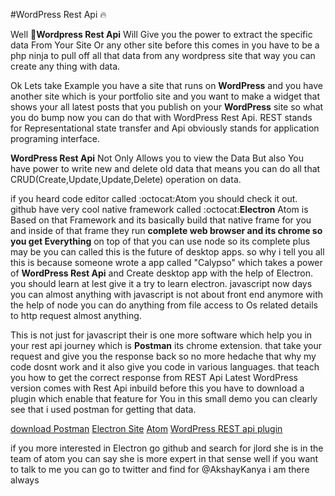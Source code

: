 #WordPress Rest Api :fire:

Well :hatched_chick:**Wordpress Rest Api** Will Give you the power to extract the specific data From Your Site Or any other site before this comes in you have to 
be a php ninja to pull off all that data from any wordpress site that way you can create any thing with data.

Ok Lets take Example you have a site that runs on **WordPress** and you have another site which is your portfolio site and you want to
make a widget that shows your all latest posts that you publish on your **WordPress** site so what you do bump now you can do that
with WordPress Rest Api. REST stands for Representational state transfer and Api obviously stands for application programing interface.

**WordPress Rest Api** Not Only Allows you to view the Data But also You have power to write new and delete old data that means you can
do all that CRUD(Create,Update,Update,Delete) operation on data. 

if you heard code editor called :octocat:Atom you should check it out. github have very cool native framework called :octocat:**Electron** Atom is Based on that Framework and its basically build that native frame for you and inside
of that frame they run **complete web browser and its chrome so you get Everything** on top of that you can use node so its complete plus
may be you can called this is the future of desktop apps. so why i tell you all this is because someone wrote a app called "Calypso" which
takes a power of **WordPress Rest Api** and Create  desktop app with the help of Electron. you should learn at lest give it a try to learn electron.
javascript now days you can almost anything with javascript is not about front end anymore with the help of node you can do anything from file
access to Os related details to http request almost anything.

This is not just for javascript their is one more software which help you in your rest api journey which is **Postman** its chrome extension.
that take your request and give you the response back so no more hedache that why my code dosnt work and it also give you code in various
languages. that teach you how to get the correct response from REST Api Latest WordPress version comes with Rest Api inbuild before this you
have to download a plugin which enable that feature for You in this small demo you can clearly see that i used postman for getting that
data. 

[download Postman](https://chrome.google.com/webstore/detail/postman/fhbjgbiflinjbdggehcddcbncdddomop?hl=en-GB)
[Electron Site](http://electron.atom.io/)
[Atom](https://atom.io/)
[WordPress REST api plugin](https://wordpress.org/plugins/json-rest-api/)

if you more interested in Electron go github and search for jlord she is in the team of atom you can say she is more expert in that sense
well if you want to talk to me you can go to twitter and find for @AkshayKanya i am there always
